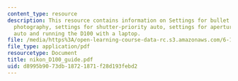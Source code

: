 ```yaml
---
content_type: resource
description: This resource contains information on Settings for bullet or multiflash
  photography, settings for shutter-priority auto, settings for aperture-priority
  auto and running the D100 with a laptop.
file: /media/https%3A/open-learning-course-data-rc.s3.amazonaws.com/6-163-strobe-project-laboratory-fall-2005/d8995b9073db18721871f28d193febd2_nikon_D100_guide.pdf
file_type: application/pdf
resourcetype: Document
title: nikon_D100_guide.pdf
uid: d8995b90-73db-1872-1871-f28d193febd2
---
```

